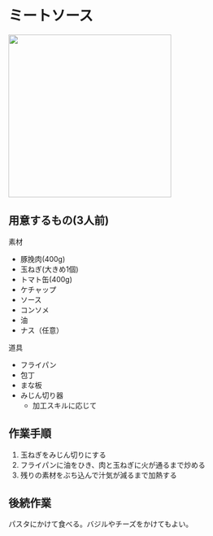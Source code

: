 # ミートソース
<img src="https://user-images.githubusercontent.com/2450046/214545943-0f52cea0-cfdb-4fba-9bc7-9cae4533d606.png" width="320px">

## 用意するもの(3人前)
素材
- 豚挽肉(400g)
- 玉ねぎ(大きめ1個)
- トマト缶(400g)
- ケチャップ
- ソース
- コンソメ
- 油
- ナス（任意）

道具
- フライパン
- 包丁
- まな板
- みじん切り器
  - 加工スキルに応じて


## 作業手順
1. 玉ねぎをみじん切りにする
2. フライパンに油をひき、肉と玉ねぎに火が通るまで炒める
3. 残りの素材をぶち込んで汁気が減るまで加熱する

## 後続作業
パスタにかけて食べる。バジルやチーズをかけてもよい。
